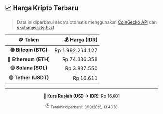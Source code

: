 

<!-- HARGA_KRIPTO -->
## 📈 Harga Kripto Terbaru

> Data ini diperbarui secara otomatis menggunakan [CoinGecko API](https://www.coingecko.com/) dan [exchangerate.host](https://exchangerate.host/)

<div align="center">

| 🪙 Token | 💰 Harga (IDR) |
|:------:|---------------:|
| 🟠 **Bitcoin (BTC)**   | Rp 1.992.264.127 |
| 🔵 **Ethereum (ETH)**  | Rp 74.336.358 |
| 🟣 **Solana (SOL)**    | Rp 3.837.550 |
| 🟢 **Tether (USDT)**   | Rp 16.611 |

---

💱 **Kurs Rupiah (USD → IDR)**: Rp 16.601

🕒 <sub>Terakhir diperbarui: 3/10/2025, 13.43.58</sub>

</div>
<!-- /HARGA_KRIPTO -->